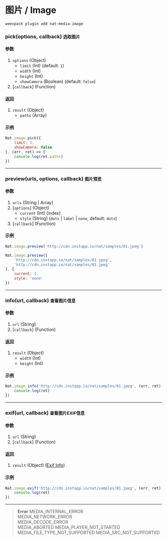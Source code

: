 # 图片 / Image

```bash
weexpack plugin add nat-media-image
```

### pick(options, callback) <small class="sub">选取图片</small>

#### 参数
1. `options` (Object)
	- `limit` (Int) (default: `1`)
	- `width` (Int)
	- `height` (Int)
	- `showCamera` (Boolean) (default: `false`)
2. [`callback`] (Function)

#### 返回
1. `result` (Object)
	- `paths` (Array)

#### 示例
```js
Nat.image.pick({
	limit: 3,
	showCamera: false
}, (err, ret) => {
	console.log(ret.paths)
})
```

---

### preview(urls, options, callback) <small class="sub">图片预览</small>

#### 参数
1. `urls` (String | Array)
2. [`options`] (Object)
	- `current` (Int) (index)
	- `style` (String) (`dots` | `label` | `none`, default: `dots`)
3. [`callback`] (Function)

#### 示例
```js
Nat.image.preview('http://cdn.instapp.io/nat/samples/01.jpeg')
```

```js
Nat.image.preview([
	'http://cdn.instapp.io/nat/samples/01.jpeg',
	'http://cdn.instapp.io/nat/samples/02.jpeg'
], {
	current: 1,
	style: 'none'
})
```

---

### info(url, callback) <small class="sub">查看图片信息</small>

#### 参数
1. `url` (String)
2. [`callback`] (Function)

#### 返回
1. `result` (Object)
	- `width` (Int)
	- `height` (Int)

#### 示例
```js
Nat.image.info('http://cdn.instapp.io/nat/samples/01.jpeg', (err, ret) => {
	console.log(ret)
})
```

---

### exif(url, callback) <small class="sub">查看图片EXIF信息</small>

#### 参数
1. `url` (String)
2. [`callback`] (Function)

#### 返回
1. `result` (Object) ([Exif Info](http://www.cipa.jp/std/documents/e/DC-008-2012_E.pdf))

#### 示例
```js
Nat.image.exif('http://cdn.instapp.io/nat/samples/01.jpeg', (err, ret) => {
	console.log(ret)
})
```

---

> **Error**	
> MEDIA_INTERNAL_ERROR	
> MEDIA_NETWORK_ERROR	
> MEDIA_DECODE_ERROR	
> MEDIA_ABORTED	
> MEDIA_PLAYER_NOT_STARTED	
> MEDIA_FILE_TYPE_NOT_SUPPORTED	
> MEDIA_SRC_NOT_SUPPORTED	
